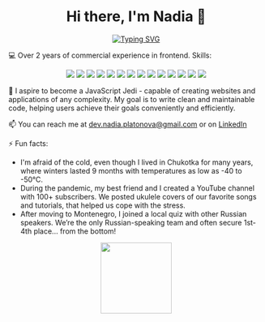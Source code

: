 <h1 align="center">Hi there, I'm Nadia 👋</h1>
<div align="center">
  <a href="https://git.io/typing-svg"><img src="https://readme-typing-svg.herokuapp.com?font=Fira+Code&weight=600&pause=1000&color=217296&random=false&lines=Frontend+JavaScript+Developer" alt="Typing SVG" /></a>
</div>
<p>💻 Over 2 years of commercial experience in frontend. Skills:</p> 
<div align="center">  
  <img src="https://img.shields.io/badge/html5-%23E34F26.svg?style=for-the-badge&logo=html5&logoColor=white" />
  <img src="https://img.shields.io/badge/SASS-hotpink.svg?style=for-the-badge&logo=SASS&logoColor=white" />
  <img src="https://img.shields.io/badge/javascript-%23323330.svg?style=for-the-badge&logo=javascript&logoColor=%23F7DF1E" />
  <img src="https://img.shields.io/badge/typescript-%23007ACC.svg?style=for-the-badge&logo=typescript&logoColor=white" />
  <img src="https://img.shields.io/badge/react-%2320232a.svg?style=for-the-badge&logo=react&logoColor=%2361DAFB" />
  <img src="https://img.shields.io/badge/Next-black?style=for-the-badge&logo=next.js&logoColor=white" />
  <img src="https://img.shields.io/badge/webpack-%238DD6F9.svg?style=for-the-badge&logo=webpack&logoColor=black" />
  <img src="https://img.shields.io/badge/vite-%23646CFF.svg?style=for-the-badge&logo=vite&logoColor=white" />
  <img src="https://img.shields.io/badge/NPM-%23CB3837.svg?style=for-the-badge&logo=npm&logoColor=white" />
  <img src="https://img.shields.io/badge/node.js-6DA55F?style=for-the-badge&logo=node.js&logoColor=white" />
  <img src="https://img.shields.io/badge/express.js-%23404d59.svg?style=for-the-badge&logo=express&logoColor=%2361DAFB" />
  <img src="https://img.shields.io/badge/MongoDB-%234ea94b.svg?style=for-the-badge&logo=mongodb&logoColor=white" />
  <img src="https://img.shields.io/badge/bootstrap-%238511FA.svg?style=for-the-badge&logo=bootstrap&logoColor=white" />
  <img src="https://img.shields.io/badge/tailwindcss-%2338B2AC.svg?style=for-the-badge&logo=tailwind-css&logoColor=white" />
</div>
<p>💞️ I aspire to become a JavaScript Jedi - capable of creating websites and applications of any complexity. My goal is to write clean and maintainable code, helping users achieve their goals conveniently and efficiently.</p> 
<p>📫 You can reach me at <span><a href="mailto:dev.nadia.platonova@gmail.com">dev.nadia.platonova@gmail.com</a></span> or on <span><a href="https://www.linkedin.com/in/nadineplatonova/">LinkedIn</a></span></p> 
<p>⚡ Fun facts:</p>
<ul>
  <li>I'm afraid of the cold, even though I lived in Chukotka for many years, where winters lasted 9 months with temperatures as low as -40 to -50°C.</li>
  <li>During the pandemic, my best friend and I created a YouTube channel with 100+ subscribers. We posted ukulele covers of our favorite songs and tutorials, that helped us cope with the stress.</li>
  <li>After moving to Montenegro, I joined a local quiz with other Russian speakers. We’re the only Russian-speaking team and often secure 1st-4th place... from the bottom!</li>
</ul>
<p align="center"><img src="https://github-readme-stats.vercel.app/api/top-langs/?username=NadinePlatonova&layout=compact" height="140px"/></p>

